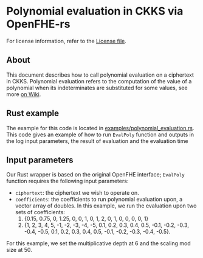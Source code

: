 # Polynomial evaluation in CKKS via OpenFHE-rs

For license information, refer to the [License file](../../LICENSE).

## About

This document describes how to call polynomial evaluation on a ciphertext in CKKS.
Polynomial evaluation refers to the computation of the value of a polynomial when its indeterminates are substituted for some values, see more [on Wiki](https://en.wikipedia.org/wiki/Polynomial_evaluation).

## Rust example

The example for this code is located in [examples/polynomial_evaluation.rs](../../examples/polynomial_evaluation.rs).
This code gives an example of how to run `EvalPoly` function and outputs in the log input parameters, the result of evaluation and the evaluation time

## Input parameters

Our Rust wrapper is based on the original OpenFHE interface; `EvalPoly` function requires the following input parameters:

- `ciphertext`: the ciphertext we wish to operate on.
- `coefficients`: the coefficients to run polynomial evaluation upon, a vector array of doubles.
In this example, we run the evaluation upon two sets of coefficients:
    1. {0.15, 0.75, 0, 1.25, 0, 0, 1, 0, 1, 2, 0, 1, 0, 0, 0, 0, 1}
    2. {1, 2, 3, 4, 5, -1, -2, -3, -4, -5, 0.1, 0.2, 0.3, 0.4, 0.5, -0.1, -0.2, -0.3, -0.4, -0.5, 0.1, 0.2, 0.3, 0.4, 0.5, -0.1, -0.2, -0.3, -0.4, -0.5}.

For this example, we set the multiplicative depth at 6 and the scaling mod size at 50.

